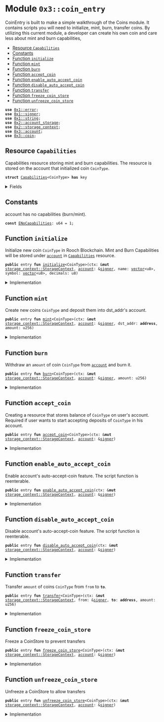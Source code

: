 
<a name="0x3_coin_entry"></a>

# Module `0x3::coin_entry`

CoinEntry is built to make a simple walkthrough of the Coins module.
It contains scripts you will need to initialize, mint, burn, transfer coins.
By utilizing this current module, a developer can create his own coin and care less about mint and burn capabilities,


-  [Resource `Capabilities`](#0x3_coin_entry_Capabilities)
-  [Constants](#@Constants_0)
-  [Function `initialize`](#0x3_coin_entry_initialize)
-  [Function `mint`](#0x3_coin_entry_mint)
-  [Function `burn`](#0x3_coin_entry_burn)
-  [Function `accept_coin`](#0x3_coin_entry_accept_coin)
-  [Function `enable_auto_accept_coin`](#0x3_coin_entry_enable_auto_accept_coin)
-  [Function `disable_auto_accept_coin`](#0x3_coin_entry_disable_auto_accept_coin)
-  [Function `transfer`](#0x3_coin_entry_transfer)
-  [Function `freeze_coin_store`](#0x3_coin_entry_freeze_coin_store)
-  [Function `unfreeze_coin_store`](#0x3_coin_entry_unfreeze_coin_store)


<pre><code><b>use</b> <a href="">0x1::error</a>;
<b>use</b> <a href="">0x1::signer</a>;
<b>use</b> <a href="">0x1::string</a>;
<b>use</b> <a href="">0x2::account_storage</a>;
<b>use</b> <a href="">0x2::storage_context</a>;
<b>use</b> <a href="account.md#0x3_account">0x3::account</a>;
<b>use</b> <a href="coin.md#0x3_coin">0x3::coin</a>;
</code></pre>



<a name="0x3_coin_entry_Capabilities"></a>

## Resource `Capabilities`

Capabilities resource storing mint and burn capabilities.
The resource is stored on the account that initialized coin <code>CoinType</code>.


<pre><code><b>struct</b> <a href="coin_entry.md#0x3_coin_entry_Capabilities">Capabilities</a>&lt;CoinType&gt; <b>has</b> key
</code></pre>



<details>
<summary>Fields</summary>


<dl>
<dt>
<code>burn_cap: <a href="coin.md#0x3_coin_BurnCapability">coin::BurnCapability</a>&lt;CoinType&gt;</code>
</dt>
<dd>

</dd>
<dt>
<code>freeze_cap: <a href="coin.md#0x3_coin_FreezeCapability">coin::FreezeCapability</a>&lt;CoinType&gt;</code>
</dt>
<dd>

</dd>
<dt>
<code>mint_cap: <a href="coin.md#0x3_coin_MintCapability">coin::MintCapability</a>&lt;CoinType&gt;</code>
</dt>
<dd>

</dd>
</dl>


</details>

<a name="@Constants_0"></a>

## Constants


<a name="0x3_coin_entry_ENoCapabilities"></a>

account has no capabilities (burn/mint).


<pre><code><b>const</b> <a href="coin_entry.md#0x3_coin_entry_ENoCapabilities">ENoCapabilities</a>: u64 = 1;
</code></pre>



<a name="0x3_coin_entry_initialize"></a>

## Function `initialize`

Initialize new coin <code>CoinType</code> in Rooch Blockchain.
Mint and Burn Capabilities will be stored under <code><a href="account.md#0x3_account">account</a></code> in <code><a href="coin_entry.md#0x3_coin_entry_Capabilities">Capabilities</a></code> resource.


<pre><code><b>public</b> entry <b>fun</b> <a href="coin_entry.md#0x3_coin_entry_initialize">initialize</a>&lt;CoinType&gt;(ctx: &<b>mut</b> <a href="_StorageContext">storage_context::StorageContext</a>, <a href="account.md#0x3_account">account</a>: &<a href="">signer</a>, name: <a href="">vector</a>&lt;u8&gt;, symbol: <a href="">vector</a>&lt;u8&gt;, decimals: u8)
</code></pre>



<details>
<summary>Implementation</summary>


<pre><code><b>public</b> entry <b>fun</b> <a href="coin_entry.md#0x3_coin_entry_initialize">initialize</a>&lt;CoinType&gt;(
    ctx: &<b>mut</b> StorageContext,
    <a href="account.md#0x3_account">account</a>: &<a href="">signer</a>,
    name: <a href="">vector</a>&lt;u8&gt;,
    symbol: <a href="">vector</a>&lt;u8&gt;,
    decimals: u8,
) {
    <b>let</b> (burn_cap, freeze_cap, mint_cap) = <a href="coin.md#0x3_coin_initialize">coin::initialize</a>&lt;CoinType&gt;(
        ctx,
        <a href="account.md#0x3_account">account</a>,
        <a href="_utf8">string::utf8</a>(name),
        <a href="_utf8">string::utf8</a>(symbol),
        decimals,
    );

    <a href="_global_move_to">account_storage::global_move_to</a>(ctx, <a href="account.md#0x3_account">account</a>, <a href="coin_entry.md#0x3_coin_entry_Capabilities">Capabilities</a>&lt;CoinType&gt; {
        burn_cap,
        freeze_cap,
        mint_cap
    });
}
</code></pre>



</details>

<a name="0x3_coin_entry_mint"></a>

## Function `mint`

Create new coins <code>CoinType</code> and deposit them into dst_addr's account.


<pre><code><b>public</b> entry <b>fun</b> <a href="coin_entry.md#0x3_coin_entry_mint">mint</a>&lt;CoinType&gt;(ctx: &<b>mut</b> <a href="_StorageContext">storage_context::StorageContext</a>, <a href="account.md#0x3_account">account</a>: &<a href="">signer</a>, dst_addr: <b>address</b>, amount: u256)
</code></pre>



<details>
<summary>Implementation</summary>


<pre><code><b>public</b> entry <b>fun</b> <a href="coin_entry.md#0x3_coin_entry_mint">mint</a>&lt;CoinType&gt;(
    ctx: &<b>mut</b> StorageContext,
    <a href="account.md#0x3_account">account</a>: &<a href="">signer</a>,
    dst_addr: <b>address</b>,
    amount: u256,
) {
    <b>let</b> account_addr = <a href="_address_of">signer::address_of</a>(<a href="account.md#0x3_account">account</a>);

    <b>assert</b>!(
        // <b>exists</b>&lt;<a href="coin_entry.md#0x3_coin_entry_Capabilities">Capabilities</a>&lt;CoinType&gt;&gt;(account_addr),
        <a href="_global_exists">account_storage::global_exists</a>&lt;<a href="coin_entry.md#0x3_coin_entry_Capabilities">Capabilities</a>&lt;CoinType&gt;&gt;(ctx, account_addr),
        <a href="_not_found">error::not_found</a>(<a href="coin_entry.md#0x3_coin_entry_ENoCapabilities">ENoCapabilities</a>),
    );

    <b>let</b> cap = <a href="_global_move_from">account_storage::global_move_from</a>&lt;<a href="coin_entry.md#0x3_coin_entry_Capabilities">Capabilities</a>&lt;CoinType&gt;&gt;(ctx, account_addr);
    // <b>let</b> cap = <a href="_global_borrow">account_storage::global_borrow</a>&lt;<a href="coin_entry.md#0x3_coin_entry_Capabilities">Capabilities</a>&lt;CoinType&gt;&gt;(ctx, account_addr);
    <b>let</b> coins_minted = <a href="coin.md#0x3_coin_mint">coin::mint</a>(ctx, amount, &cap.mint_cap);
    <a href="account.md#0x3_account_deposit">account::deposit</a>(ctx, dst_addr, coins_minted);
    <a href="_global_move_to">account_storage::global_move_to</a>&lt;<a href="coin_entry.md#0x3_coin_entry_Capabilities">Capabilities</a>&lt;CoinType&gt;&gt;(ctx, <a href="account.md#0x3_account">account</a>, cap)
}
</code></pre>



</details>

<a name="0x3_coin_entry_burn"></a>

## Function `burn`

Withdraw an <code>amount</code> of coin <code>CoinType</code> from <code><a href="account.md#0x3_account">account</a></code> and burn it.


<pre><code><b>public</b> entry <b>fun</b> <a href="coin_entry.md#0x3_coin_entry_burn">burn</a>&lt;CoinType&gt;(ctx: &<b>mut</b> <a href="_StorageContext">storage_context::StorageContext</a>, <a href="account.md#0x3_account">account</a>: &<a href="">signer</a>, amount: u256)
</code></pre>



<details>
<summary>Implementation</summary>


<pre><code><b>public</b> entry <b>fun</b> <a href="coin_entry.md#0x3_coin_entry_burn">burn</a>&lt;CoinType&gt;(
    ctx: &<b>mut</b> StorageContext,
    <a href="account.md#0x3_account">account</a>: &<a href="">signer</a>,
    amount: u256,
) {
    <b>let</b> account_addr = <a href="_address_of">signer::address_of</a>(<a href="account.md#0x3_account">account</a>);

    <b>assert</b>!(
        <a href="_global_exists">account_storage::global_exists</a>&lt;<a href="coin_entry.md#0x3_coin_entry_Capabilities">Capabilities</a>&lt;CoinType&gt;&gt;(ctx, account_addr),
        <a href="_not_found">error::not_found</a>(<a href="coin_entry.md#0x3_coin_entry_ENoCapabilities">ENoCapabilities</a>),
    );

    // <b>let</b> cap = <a href="_global_borrow">account_storage::global_borrow</a>&lt;<a href="coin_entry.md#0x3_coin_entry_Capabilities">Capabilities</a>&lt;CoinType&gt;&gt;(ctx, account_addr);
    <b>let</b> cap = <a href="_global_move_from">account_storage::global_move_from</a>&lt;<a href="coin_entry.md#0x3_coin_entry_Capabilities">Capabilities</a>&lt;CoinType&gt;&gt;(ctx, account_addr);
    <b>let</b> to_burn = <a href="account.md#0x3_account_withdraw">account::withdraw</a>&lt;CoinType&gt;(ctx, <a href="account.md#0x3_account">account</a>, amount);
    // <b>let</b> burn_cap = borrow_burn_cap&lt;CoinType&gt;(ctx, account_addr);
    <a href="coin.md#0x3_coin_burn">coin::burn</a>&lt;CoinType&gt;(ctx, to_burn, &cap.burn_cap);
    <a href="_global_move_to">account_storage::global_move_to</a>&lt;<a href="coin_entry.md#0x3_coin_entry_Capabilities">Capabilities</a>&lt;CoinType&gt;&gt;(ctx, <a href="account.md#0x3_account">account</a>, cap);
}
</code></pre>



</details>

<a name="0x3_coin_entry_accept_coin"></a>

## Function `accept_coin`

Creating a resource that stores balance of <code>CoinType</code> on user's account.
Required if user wants to start accepting deposits of <code>CoinType</code> in his account.


<pre><code><b>public</b> entry <b>fun</b> <a href="coin_entry.md#0x3_coin_entry_accept_coin">accept_coin</a>&lt;CoinType&gt;(ctx: &<b>mut</b> <a href="_StorageContext">storage_context::StorageContext</a>, <a href="account.md#0x3_account">account</a>: &<a href="">signer</a>)
</code></pre>



<details>
<summary>Implementation</summary>


<pre><code><b>public</b> entry <b>fun</b> <a href="coin_entry.md#0x3_coin_entry_accept_coin">accept_coin</a>&lt;CoinType&gt;(ctx: &<b>mut</b> StorageContext, <a href="account.md#0x3_account">account</a>: &<a href="">signer</a>) {
    <a href="account.md#0x3_account_do_accept_coin">account::do_accept_coin</a>&lt;CoinType&gt;(ctx, <a href="account.md#0x3_account">account</a>)
}
</code></pre>



</details>

<a name="0x3_coin_entry_enable_auto_accept_coin"></a>

## Function `enable_auto_accept_coin`

Enable account's auto-accept-coin feature.
The script function is reenterable.


<pre><code><b>public</b> entry <b>fun</b> <a href="coin_entry.md#0x3_coin_entry_enable_auto_accept_coin">enable_auto_accept_coin</a>(ctx: &<b>mut</b> <a href="_StorageContext">storage_context::StorageContext</a>, <a href="account.md#0x3_account">account</a>: &<a href="">signer</a>)
</code></pre>



<details>
<summary>Implementation</summary>


<pre><code><b>public</b> entry <b>fun</b> <a href="coin_entry.md#0x3_coin_entry_enable_auto_accept_coin">enable_auto_accept_coin</a>(ctx: &<b>mut</b> StorageContext, <a href="account.md#0x3_account">account</a>: &<a href="">signer</a>) {
    <a href="account.md#0x3_account_set_auto_accept_coin">account::set_auto_accept_coin</a>(ctx, <a href="account.md#0x3_account">account</a>, <b>true</b>)
}
</code></pre>



</details>

<a name="0x3_coin_entry_disable_auto_accept_coin"></a>

## Function `disable_auto_accept_coin`

Disable account's auto-accept-coin feature.
The script function is reenterable.


<pre><code><b>public</b> entry <b>fun</b> <a href="coin_entry.md#0x3_coin_entry_disable_auto_accept_coin">disable_auto_accept_coin</a>(ctx: &<b>mut</b> <a href="_StorageContext">storage_context::StorageContext</a>, <a href="account.md#0x3_account">account</a>: &<a href="">signer</a>)
</code></pre>



<details>
<summary>Implementation</summary>


<pre><code><b>public</b> entry <b>fun</b> <a href="coin_entry.md#0x3_coin_entry_disable_auto_accept_coin">disable_auto_accept_coin</a>(ctx: &<b>mut</b> StorageContext, <a href="account.md#0x3_account">account</a>: &<a href="">signer</a>) {
    <a href="account.md#0x3_account_set_auto_accept_coin">account::set_auto_accept_coin</a>(ctx, <a href="account.md#0x3_account">account</a>, <b>false</b>);
}
</code></pre>



</details>

<a name="0x3_coin_entry_transfer"></a>

## Function `transfer`

Transfer <code>amount</code> of coins <code>CoinType</code> from <code>from</code> to <code><b>to</b></code>.


<pre><code><b>public</b> entry <b>fun</b> <a href="coin_entry.md#0x3_coin_entry_transfer">transfer</a>&lt;CoinType&gt;(ctx: &<b>mut</b> <a href="_StorageContext">storage_context::StorageContext</a>, from: &<a href="">signer</a>, <b>to</b>: <b>address</b>, amount: u256)
</code></pre>



<details>
<summary>Implementation</summary>


<pre><code><b>public</b> entry <b>fun</b> <a href="coin_entry.md#0x3_coin_entry_transfer">transfer</a>&lt;CoinType&gt;(
    ctx: &<b>mut</b> StorageContext,
    from: &<a href="">signer</a>,
    <b>to</b>: <b>address</b>,
    amount: u256,
) {
    <a href="account.md#0x3_account_transfer">account::transfer</a>&lt;CoinType&gt;(ctx, from, <b>to</b>, amount)
}
</code></pre>



</details>

<a name="0x3_coin_entry_freeze_coin_store"></a>

## Function `freeze_coin_store`

Freeze a CoinStore to prevent transfers


<pre><code><b>public</b> entry <b>fun</b> <a href="coin_entry.md#0x3_coin_entry_freeze_coin_store">freeze_coin_store</a>&lt;CoinType&gt;(ctx: &<b>mut</b> <a href="_StorageContext">storage_context::StorageContext</a>, <a href="account.md#0x3_account">account</a>: &<a href="">signer</a>)
</code></pre>



<details>
<summary>Implementation</summary>


<pre><code><b>public</b> entry <b>fun</b> <a href="coin_entry.md#0x3_coin_entry_freeze_coin_store">freeze_coin_store</a>&lt;CoinType&gt;(
    ctx: &<b>mut</b> StorageContext,
    <a href="account.md#0x3_account">account</a>: &<a href="">signer</a>
) {
    <b>let</b> account_addr = <a href="_address_of">signer::address_of</a>(<a href="account.md#0x3_account">account</a>);
    <b>assert</b>!(
        <a href="_global_exists">account_storage::global_exists</a>&lt;<a href="coin_entry.md#0x3_coin_entry_Capabilities">Capabilities</a>&lt;CoinType&gt;&gt;(ctx, account_addr),
        <a href="_not_found">error::not_found</a>(<a href="coin_entry.md#0x3_coin_entry_ENoCapabilities">ENoCapabilities</a>),
    );
    // <b>let</b> cap = <a href="_global_borrow">account_storage::global_borrow</a>&lt;<a href="coin_entry.md#0x3_coin_entry_Capabilities">Capabilities</a>&lt;CoinType&gt;&gt;(ctx, account_addr);
    <b>let</b> cap = <a href="_global_move_from">account_storage::global_move_from</a>&lt;<a href="coin_entry.md#0x3_coin_entry_Capabilities">Capabilities</a>&lt;CoinType&gt;&gt;(ctx, account_addr);
    <a href="coin.md#0x3_coin_freeze_coin_store">coin::freeze_coin_store</a>(ctx, account_addr, &cap.freeze_cap);
    <a href="_global_move_to">account_storage::global_move_to</a>&lt;<a href="coin_entry.md#0x3_coin_entry_Capabilities">Capabilities</a>&lt;CoinType&gt;&gt;(ctx, <a href="account.md#0x3_account">account</a>, cap)
}
</code></pre>



</details>

<a name="0x3_coin_entry_unfreeze_coin_store"></a>

## Function `unfreeze_coin_store`

Unfreeze a CoinStore to allow transfers


<pre><code><b>public</b> entry <b>fun</b> <a href="coin_entry.md#0x3_coin_entry_unfreeze_coin_store">unfreeze_coin_store</a>&lt;CoinType&gt;(ctx: &<b>mut</b> <a href="_StorageContext">storage_context::StorageContext</a>, <a href="account.md#0x3_account">account</a>: &<a href="">signer</a>)
</code></pre>



<details>
<summary>Implementation</summary>


<pre><code><b>public</b> entry <b>fun</b> <a href="coin_entry.md#0x3_coin_entry_unfreeze_coin_store">unfreeze_coin_store</a>&lt;CoinType&gt;(
    ctx: &<b>mut</b> StorageContext,
    <a href="account.md#0x3_account">account</a>: &<a href="">signer</a>
) {
    <b>let</b> account_addr = <a href="_address_of">signer::address_of</a>(<a href="account.md#0x3_account">account</a>);
    <b>assert</b>!(
        <a href="_global_exists">account_storage::global_exists</a>&lt;<a href="coin_entry.md#0x3_coin_entry_Capabilities">Capabilities</a>&lt;CoinType&gt;&gt;(ctx, account_addr),
        <a href="_not_found">error::not_found</a>(<a href="coin_entry.md#0x3_coin_entry_ENoCapabilities">ENoCapabilities</a>),
    );
    <b>let</b> cap = <a href="_global_move_from">account_storage::global_move_from</a>&lt;<a href="coin_entry.md#0x3_coin_entry_Capabilities">Capabilities</a>&lt;CoinType&gt;&gt;(ctx, account_addr);
    // <b>let</b> cap = <a href="_global_borrow">account_storage::global_borrow</a>&lt;<a href="coin_entry.md#0x3_coin_entry_Capabilities">Capabilities</a>&lt;CoinType&gt;&gt;(ctx, account_addr);
    <a href="coin.md#0x3_coin_unfreeze_coin_store">coin::unfreeze_coin_store</a>(ctx, account_addr, &cap.freeze_cap);
    <a href="_global_move_to">account_storage::global_move_to</a>&lt;<a href="coin_entry.md#0x3_coin_entry_Capabilities">Capabilities</a>&lt;CoinType&gt;&gt;(ctx, <a href="account.md#0x3_account">account</a>, cap)
}
</code></pre>



</details>
